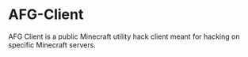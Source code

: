 # AFG-Client
AFG Client is a public Minecraft utility hack client meant for hacking on specific Minecraft servers. 
